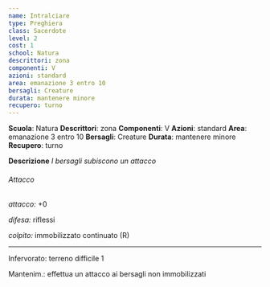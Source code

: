 ```yaml
---
name: Intralciare
type: Preghiera
class: Sacerdote
level: 2
cost: 1
school: Natura
descrittori: zona
componenti: V
azioni: standard
area: emanazione 3 entro 10
bersagli: Creature
durata: mantenere minore
recupero: turno
---
```

**Scuola**: Natura
**Descrittori**: zona
**Componenti**: V
**Azioni**: standard
**Area**: emanazione 3 entro 10
**Bersagli**: Creature
**Durata**: mantenere minore
**Recupero**: turno

**Descrizione**
*I bersagli subiscono un attacco*

###### Attacco

*attacco:* +0

*difesa:* riflessi

*colpito:* immobilizzato continuato (R)

---

Infervorato: terreno difficile 1

Mantenim.: effettua un attacco ai bersagli non immobilizzati